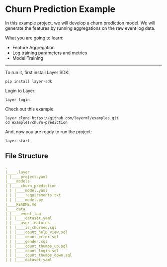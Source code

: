 # Churn Prediction Example

In this example project, we will develop a churn prediction model. We will generate the features by running aggregations on the raw event log data.

What you are going to learn:
- Feature Aggregation
- Log training parameters and metrics
- Model Training
---

To run it, first install Layer SDK:

```
pip install layer-sdk
```

Login to Layer:

```
layer login
```

Check out this example:

```
layer clone https://github.com/layerml/examples.git
cd examples/churn-prediction
```

And, now you are ready to run the project:

```
layer start
```
## File Structure

```yaml
.
|____.layer
| |____project.yaml
|____models
| |____churn_prediction
| | |____model.yaml
| | |____requirements.txt
| | |____model.py
|____README.md
|____data
| |____event_log
| | |____dataset.yaml
| |____user_features
| | |____is_churned.sql
| | |____count_help_view.sql
| | |____count_error.sql
| | |____gender.sql
| | |____count_thumbs_up.sql
| | |____count_login.sql
| | |____count_thumbs_down.sql
| | |____dataset.yaml


```